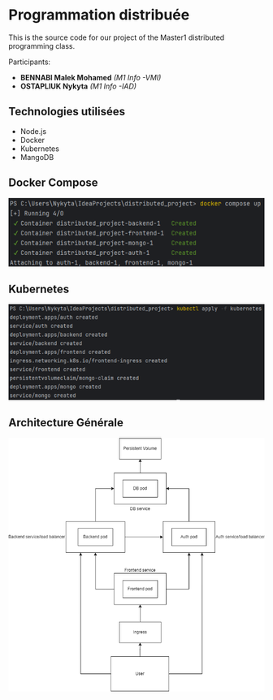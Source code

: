 
# Programmation distribuée

This is the source code for our  project of the Master1 distributed programming class.

Participants:

* **BENNABI Malek Mohamed** *(M1 Info -VMI)*
* **OSTAPLIUK Nykyta** *(M1 Info -IAD)*


## Technologies utilisées

* Node.js
* Docker
* Kubernetes
* MangoDB


## Docker Compose
![Docker Compose](https://github.com/Malekbennabi3/distributed_project/blob/master/docker_compose.png)

## Kubernetes

![Kubernetes](https://github.com/Malekbennabi3/distributed_project/blob/master/kubernetes.png)


## Architecture Générale

![Architecture](https://github.com/Malekbennabi3/distributed_project/blob/master/struct.png)
